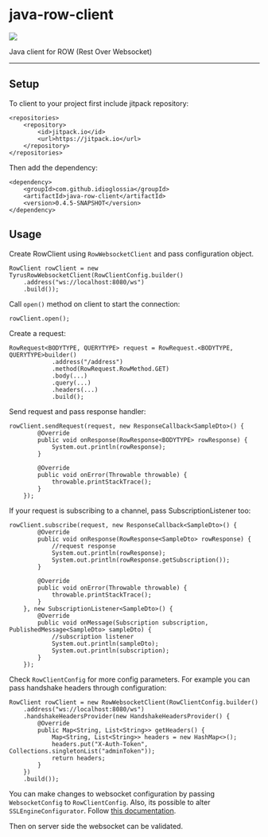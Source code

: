 # java-row-client
[![](https://jitpack.io/v/idioglossia/java-row-client.svg)](https://jitpack.io/#idioglossia/java-row-client)

Java client for ROW (Rest Over Websocket)

---

## Setup

To client to your project first include jitpack repository:

```
<repositories>
    <repository>
        <id>jitpack.io</id>
        <url>https://jitpack.io</url>
    </repository>
</repositories>
```

Then add the dependency:

```
<dependency>
    <groupId>com.github.idioglossia</groupId>
	<artifactId>java-row-client</artifactId>
    <version>0.4.5-SNAPSHOT</version>
</dependency>
```

## Usage

Create RowClient using `RowWebsocketClient` and pass configuration object.

```
RowClient rowClient = new TyrusRowWebsocketClient(RowClientConfig.builder()
    .address("ws://localhost:8080/ws")
    .build());
```

Call `open()` method on client to start the connection:

```
rowClient.open();
```

Create a request:

```
RowRequest<BODYTYPE, QUERYTYPE> request = RowRequest.<BODYTYPE, QUERYTYPE>builder()
            .address("/address")
            .method(RowRequest.RowMethod.GET)
            .body(...)
            .query(...)
            .headers(...)
            .build();
```

Send request and pass response handler:

```
rowClient.sendRequest(request, new ResponseCallback<SampleDto>() {
        @Override
        public void onResponse(RowResponse<BODYTYPE> rowResponse) {
            System.out.println(rowResponse);
        }

        @Override
        public void onError(Throwable throwable) {
            throwable.printStackTrace();
        }
    });
```

If your request is subscribing to a channel, pass SubscriptionListener too:

```
rowClient.subscribe(request, new ResponseCallback<SampleDto>() {
        @Override
        public void onResponse(RowResponse<SampleDto> rowResponse) {
            //request response
            System.out.println(rowResponse);
            System.out.println(rowResponse.getSubscription());
        }

        @Override
        public void onError(Throwable throwable) {
            throwable.printStackTrace();
        }
    }, new SubscriptionListener<SampleDto>() {
        @Override
        public void onMessage(Subscription subscription, PublishedMessage<SampleDto> sampleDto) {
            //subscription listener
            System.out.println(sampleDto);
            System.out.println(subscription);
        }
    });
```

Check `RowClientConfig` for more config parameters. For example you can pass handshake headers through configuration:

```
RowClient rowClient = new RowWebsocketClient(RowClientConfig.builder()
    .address("ws://localhost:8080/ws")
    .handshakeHeadersProvider(new HandshakeHeadersProvider() {
        @Override
        public Map<String, List<String>> getHeaders() {
            Map<String, List<String>> headers = new HashMap<>();
            headers.put("X-Auth-Token", Collections.singletonList("adminToken"));
            return headers;
        }
    })
    .build());
```

You can make changes to websocket configuration by passing `WebsocketConfig` to `RowClientConfig`. Also, its possible to alter `SSLEngineConfigurator`. Follow [this documentation](https://tyrus-project.github.io/documentation/1.13.1/user-guide.html#d0e1128).

Then on server side the websocket can be validated.
